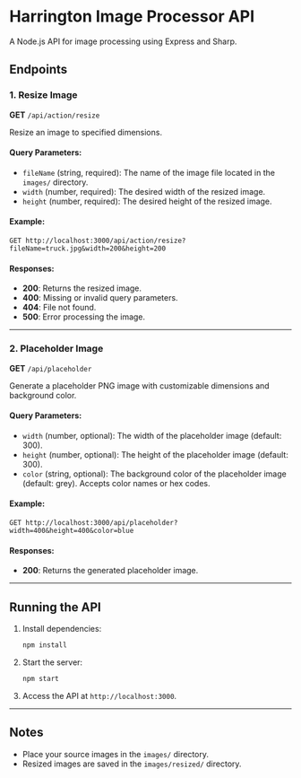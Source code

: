 # Harrington Image Processor API

A Node.js API for image processing using Express and Sharp.

## Endpoints

### 1. Resize Image

**GET** `/api/action/resize`

Resize an image to specified dimensions.

#### Query Parameters:
- `fileName` (string, required): The name of the image file located in the `images/` directory.
- `width` (number, required): The desired width of the resized image.
- `height` (number, required): The desired height of the resized image.

#### Example:

```http
GET http://localhost:3000/api/action/resize?fileName=truck.jpg&width=200&height=200
```

#### Responses:
- **200**: Returns the resized image.
- **400**: Missing or invalid query parameters.
- **404**: File not found.
- **500**: Error processing the image.

---

### 2. Placeholder Image

**GET** `/api/placeholder`

Generate a placeholder PNG image with customizable dimensions and background color.

#### Query Parameters:
- `width` (number, optional): The width of the placeholder image (default: 300).
- `height` (number, optional): The height of the placeholder image (default: 300).
- `color` (string, optional): The background color of the placeholder image (default: grey). Accepts color names or hex codes.

#### Example:

```http
GET http://localhost:3000/api/placeholder?width=400&height=400&color=blue
```

#### Responses:
- **200**: Returns the generated placeholder image.

---

## Running the API

1. Install dependencies:
    ```sh
    npm install
    ```
2. Start the server:
    ```sh
    npm start
    ```
3. Access the API at `http://localhost:3000`.

---

## Notes

- Place your source images in the `images/` directory.
- Resized images are saved in the `images/resized/` directory.
